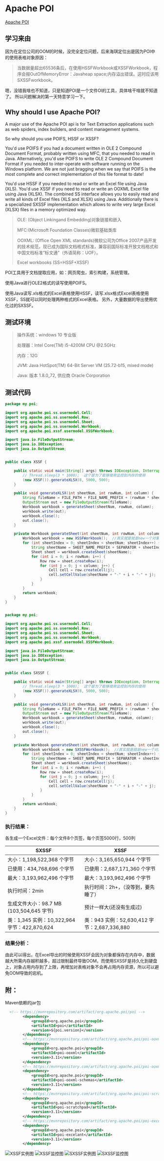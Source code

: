 # Apache POI
[Apache POI](https://poi.apache.org/)
## 学习来由
因为在定位公司的OOM的时候，没完全定位问题，后来海琪定位出是因为POI中的使用表格对象原因：
> 当数据量超出65536条后，在使用HSSFWorkbook或XSSFWorkbook，程序会报OutOfMemoryError：Javaheap space;内存溢出错误。这时应该用SXSSFworkbook。

嗯，没错我啥也不知道，只是知道POI是一个文件OI的工具，具体啥干啥就不知道了。
所以问题解决的第一天特意学习一下。

## Why should I use Apache POI?
A major use of the Apache POI api is for Text Extraction applications such as web spiders, index builders, and content management systems.

So why should you use POIFS, HSSF or XSSF?

You'd use POIFS if you had a document written in OLE 2 Compound Document Format, probably written using MFC, that you needed to read in Java. Alternatively, you'd use POIFS to write OLE 2 Compound Document Format if you needed to inter-operate with software running on the Windows platform. We are not just bragging when we say that POIFS is the most complete and correct implementation of this file format to date!

You'd use HSSF if you needed to read or write an Excel file using Java (XLS). You'd use XSSF if you need to read or write an OOXML Excel file using Java (XLSX). The combined SS interface allows you to easily read and write all kinds of Excel files (XLS and XLSX) using Java. Additionally there is a specialized SXSSF implementation which allows to write very large Excel (XLSX) files in a memory optimized way.

> OLE: (Object Linkingand Embedding)对象链接和嵌入
>
> MFC:(Microsoft Foundation Classes)微软基础类库
>
> OOXML: (Office Open XML standards)微软公司为Office 2007产品开发的技术规范，现已成为国际文档格式标准，兼容前国际标准开放文档格式和中国文档标准“标文通”（外语简称：UOF）。
>
> Excel workbooks (SS=HSSF+XSSF)

POI工具用于文档提取应用，如：网页爬虫，索引构建，系统管理。

使用Java进行OLE2格式的读写使用POIFS。

使用Java读写.xls格式的Excel表格使用HSSF，读写.xlsx格式Excel表格使用XSSF，SS就可以同时处理两种格式的Excel表格。
另外，大量数据的导出使用优化过的SXSSF。

## 测试环境
>操作系统：windows 10 专业版
>
>处理器：Intel Core(TM) i5-4200M CPU @2.5GHz 
>
>内存：12G
>
> JVM: Java HotSpot(TM) 64-Bit Server VM (25.72-b15, mixed mode)
>
>Java: 版本 1.8.0_72, 供应商 Oracle Corporation

## 测试代码
```` java
package my.poi;

import org.apache.poi.ss.usermodel.Cell;
import org.apache.poi.ss.usermodel.Row;
import org.apache.poi.ss.usermodel.Sheet;
import org.apache.poi.ss.usermodel.Workbook;
import org.apache.poi.xssf.usermodel.XSSFWorkbook;

import java.io.FileOutputStream;
import java.io.IOException;
import java.io.OutputStream;


public class XSSF {

    public static void main(String[] args) throws IOException, InterruptedException {
        // Thread.sleep(3 * 1000);  这个是为了能够使用监控到内存的使用
        (new XSSF()).generateXLSX(8, 5000, 500);
    }

    public void generateXLSX(int sheetNum, int rowNum, int column) {
        String fileName = FILE_PATH + FILE_NAME_PREFIX + (rowNum * sheetNum) + SEPARATOR + new Random().nextLong() + FILE_NAME_SUFFIX;
        OutputStream out = new FileOutputStream(fileName);
        Workbook workbook = generateSheet(sheetNum, rowNum, column);
        workbook.write(out);
        workbook.close();
        out.close();
    }

    private Workbook generateSheet(int sheetNum, int rowNum, int column) throws IOException {
        Workbook workbook = new XSSFWorkbook();  //其实就是就是new一个对象的问题@_@
        for (int sheetIndex = 0; sheetIndex < sheetNum; sheetIndex++) {
            String sheetName = SHEET_NAME_PREFIX + SEPARATOR + sheetIndex;
            Sheet sheet = workbook.createSheet(sheetName);
            for (int i = 0; i < rowNum; i++) {
                Row row = sheet.createRow(i);
                for (int j = 0; j < column; j++) {
                    Cell cell = row.createCell(j);
                    cell.setCellValue(sheetName + "-" + i + "-" + j);
                }
            }
        }
        return workbook;
    }
}


package my.poi;

import org.apache.poi.ss.usermodel.Cell;
import org.apache.poi.ss.usermodel.Row;
import org.apache.poi.ss.usermodel.Sheet;
import org.apache.poi.ss.usermodel.Workbook;
import org.apache.poi.xssf.usermodel.XSSFWorkbook;

import java.io.FileOutputStream;
import java.io.IOException;
import java.io.OutputStream;


public class SXSSF {

    public static void main(String[] args) throws IOException, InterruptedException {
        // Thread.sleep(3 * 1000);  这个是为了能够使用监控到内存的使用
        (new XSSF()).generateXLSX(8, 5000, 500);
    }

    public void generateXLSX(int sheetNum, int rowNum, int column) {
        String fileName = FILE_PATH + FILE_NAME_PREFIX + (rowNum * sheetNum) + SEPARATOR + new Random().nextLong() + FILE_NAME_SUFFIX;
        OutputStream out = new FileOutputStream(fileName);
        Workbook workbook = generateSheet(sheetNum, rowNum, column);
        workbook.write(out);
        workbook.close();
        out.close();
    }

    private Workbook generateSheet(int sheetNum, int rowNum, int column) throws IOException {
        Workbook workbook = new SXSSFWorkbook();  //其实就是就是new一个对象的问题@_@
        for (int sheetIndex = 0; sheetIndex < sheetNum; sheetIndex++) {
            String sheetName = SHEET_NAME_PREFIX + SEPARATOR + sheetIndex;
            Sheet sheet = workbook.createSheet(sheetName);
            for (int i = 0; i < rowNum; i++) {
                Row row = sheet.createRow(i);
                for (int j = 0; j < column; j++) {
                    Cell cell = row.createCell(j);
                    cell.setCellValue(sheetName + "-" + i + "-" + j);
                }
            }
        }
        return workbook;
    }
}
````
### 执行结果：

各生成一个Excel文件：每个文件8个页签，每个页签5000行，500列

| SXSSF                                    | XSSF                                     |
| ---------------------------------------- | ---------------------------------------- |
| 大小：1,198,522,368 个字节                     | 大小：3,165,650,944 个字节                     |
| 已使用：434,768,696 个字节                      | 已使用：2,687,171,360 个字节                    |
| 最大：3,193,962,496 个字节                     | 最大：3,193,962,496 个字节                     |
| 执行时间：2min                                | 执行时间：2h+，（没等到，要先睡了）                      |
| 生成文件大小：98.7 MB (103,504,645 字节)          | 预计一样大(还没有生成过)                            |
| 类：1,345    实例：10,322,964    字节：422,870,624 | 类：943    实例：52,630,412    字节：2,687,336,880 |

### 结果分析：

由此可以得出，在Excel导出的时候使用XSSF会因为对象都保存在内存中，数据越大所需内存越积越多，超过限制最终导致OOM，而使用SXSSF是持久化到硬盘上，对象占用内存到了上限，再增加对表格对象不会再占用内存资源，所以可以避免OOM导致的宕机。

## 附：

Maven依赖的jar包
``` xml
  <!-- https://mvnrepository.com/artifact/org.apache.poi/poi -->
        <dependency>
            <groupId>org.apache.poi</groupId>
            <artifactId>poi</artifactId>
            <version>${poi.version}</version>
        </dependency>
        <!-- https://mvnrepository.com/artifact/org.apache.poi/poi-ooxml -->
        <dependency>
            <groupId>org.apache.poi</groupId>
            <artifactId>poi-ooxml</artifactId>
            <version>3.11</version>
        </dependency>
        <!-- https://mvnrepository.com/artifact/org.apache.poi/poi-ooxml-schemas -->
        <dependency>
            <groupId>org.apache.poi</groupId>
            <artifactId>poi-ooxml-schemas</artifactId>
            <version>3.11</version>
        </dependency>
        <!-- https://mvnrepository.com/artifact/org.apache.poi/poi-scratchpad -->
        <dependency>
            <groupId>org.apache.poi</groupId>
            <artifactId>poi-scratchpad</artifactId>
            <version>3.11</version>
        </dependency>
        <!-- https://mvnrepository.com/artifact/org.apache.poi/poi-excelant -->
        <dependency>
            <groupId>org.apache.poi</groupId>
            <artifactId>poi-excelant</artifactId>
            <version>3.11</version>
        </dependency>
```
![XSSF实例图](XSSF实例图.png)
![XSSF监控图](XSSF监控图.png)
![SXSSF实例图](SXSSF实例图.png)
![SXSSF监控图](SXSSF监控图.png)






